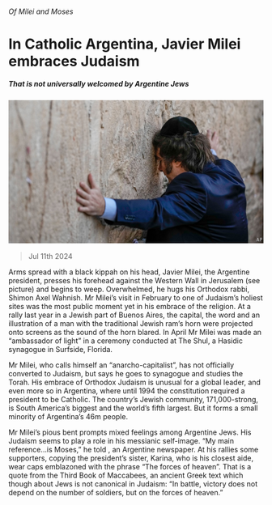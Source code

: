 ###### Of Milei and Moses

# In Catholic Argentina, Javier Milei embraces Judaism 

##### That is not universally welcomed by Argentine Jews 

![image](images/20240713_AMP002.jpg) 

> Jul 11th 2024 

Arms spread with a black kippah on his head, Javier Milei, the Argentine president, presses his forehead against the Western Wall in Jerusalem (see picture) and begins to weep. Overwhelmed, he hugs his Orthodox rabbi, Shimon Axel Wahnish. Mr Milei’s visit in February to one of Judaism’s holiest sites was the most public moment yet in his embrace of the religion. At a rally last year in a Jewish part of Buenos Aires, the capital, the word and an illustration of a man with the traditional Jewish ram’s horn were projected onto screens as the sound of the horn blared. In April Mr Milei was made an “ambassador of light” in a ceremony conducted at The Shul, a Hasidic synagogue in Surfside, Florida. 

Mr Milei, who calls himself an “anarcho-capitalist”, has not officially converted to Judaism, but says he goes to synagogue and studies the Torah. His embrace of Orthodox Judaism is unusual for a global leader, and even more so in Argentina, where until 1994 the constitution required a president to be Catholic. The country’s Jewish community, 171,000-strong, is South America’s biggest and the world’s fifth largest. But it forms a small minority of Argentina’s 46m people.

Mr Milei’s pious bent prompts mixed feelings among Argentine Jews. His Judaism seems to play a role in his messianic self-image. “My main reference…is Moses,” he told , an Argentine newspaper. At his rallies some supporters, copying the president’s sister, Karina, who is his closest aide, wear caps emblazoned with the phrase “The forces of heaven”. That is a quote from the Third Book of Maccabees, an ancient Greek text which though about Jews is not canonical in Judaism: “In battle, victory does not depend on the number of soldiers, but on the forces of heaven.” 

